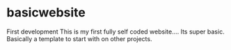 # basicwebsite
First development
This is my first fully self coded website.... Its super basic. Basically a template to start with on other projects.
